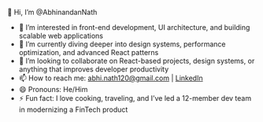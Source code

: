 👋 Hi, I’m @AbhinandanNath  
- 👀 I’m interested in front-end development, UI architecture, and building scalable web applications  
- 🌱 I’m currently diving deeper into design systems, performance optimization, and advanced React patterns  
- 💞️ I’m looking to collaborate on React-based projects, design systems, or anything that improves developer productivity  
- 📫 How to reach me: abhi.nath120@gmail.com | [LinkedIn](https://www.linkedin.com/in/abhinandan-nath-92b9ba185)  
- 😄 Pronouns: He/Him  
- ⚡ Fun fact: I love cooking, traveling, and I’ve led a 12-member dev team in modernizing a FinTech product  



<!---
AbhinandanNath/AbhinandanNath is a ✨ special ✨ repository because its `README.md` (this file) appears on your GitHub profile.
You can click the Preview link to take a look at your changes.
--->
